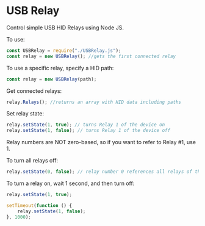 USB Relay
=============

Control simple USB HID Relays using Node JS.

To use:

```javascript
const USBRelay = require("./USBRelay.js");
const relay = new USBRelay(); //gets the first connected relay
```

To use a specific relay, specify a HID path:

```javascript
const relay = new USBRelay(path);
```

Get connected relays:

```javascript
relay.Relays(); //returns an array with HID data including paths
```

Set relay state:

```javascript
relay.setState(1, true); // turns Relay 1 of the device on
relay.setState(1, false); // turns Relay 1 of the device off
```
Relay numbers are NOT zero-based, so if you want to refer to Relay #1, use 1.

To turn all relays off:

```javascript
relay.setState(0, false); // relay number 0 references all relays of the device
```

To turn a relay on, wait 1 second, and then turn off:

```javascript
relay.setState(1, true);

setTimeout(function () {
    relay.setState(1, false);
}, 1000);
```

